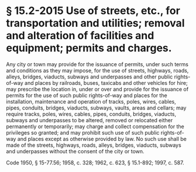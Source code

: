 # § 15.2-2015 Use of streets, etc., for transportation and utilities; removal and alteration of facilities and equipment; permits and charges.

<p>Any city or town may provide for the issuance of permits, under such terms and conditions as they may impose, for the use of streets, highways, roads, alleys, bridges, viaducts, subways and underpasses and other public rights-of-way and places by railroads, buses, taxicabs and other vehicles for hire; may prescribe the location in, under or over and provide for the issuance of permits for the use of such public rights-of-way and places for the installation, maintenance and operation of tracks, poles, wires, cables, pipes, conduits, bridges, viaducts, subways, vaults, areas and cellars; may require tracks, poles, wires, cables, pipes, conduits, bridges, viaducts, subways and underpasses to be altered, removed or relocated either permanently or temporarily; may charge and collect compensation for the privileges so granted; and may prohibit such use of such public rights-of-way and places except as otherwise provided by law. No such use shall be made of the streets, highways, roads, alleys, bridges, viaducts, subways and underpasses without the consent of the city or town.</p><p>Code 1950, § 15-77.56; 1958, c. 328; 1962, c. 623, § 15.1-892; 1997, c. 587.</p>